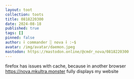 ```yaml
---
layout: toot
collection: toots
title: 0818220300
date: 2024-08-18
published: true
tags: []
pinned: false
author: ⸸ commander ░ nova ⸸ :~$
avatar: /img/avatar/daemon.jpeg
mastodon: https://mastodon.online/@cmdr_nova/0818220300
---
```


firefox has issues with cache, because in another browser https://nova.mkultra.monster fully displays my website

